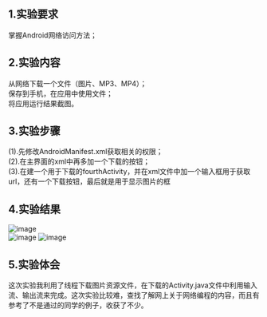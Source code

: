 ## 1.实验要求  
掌握Android网络访问方法；   
## 2.实验内容  
从网络下载一个文件（图片、MP3、MP4）；  
保存到手机，在应用中使用文件；  
将应用运行结果截图。  
## 3.实验步骤
(1).先修改AndroidManifest.xml获取相关的权限；  
(2).在主界面的xml中再多加一个下载的按钮；  
(3).在建一个用于下载的fourthActivity，并在xml文件中加一个输入框用于获取url，还有一个下载按钮，最后就是用于显示图片的框
## 4.实验结果    
![image](https://github.com/Cai-ZT/android-labs-2018/blob/master/com1614080901237/shiyan6-1.png)   
![image](https://github.com/Cai-ZT/android-labs-2018/blob/master/com1614080901237/shiyan6-2.png)
![image](https://github.com/Cai-ZT/android-labs-2018/blob/master/com1614080901237/shiyan6-3.png)

## 5.实验体会  

这次实验我利用了线程下载图片资源文件，在下载的Activity.java文件中利用输入流、输出流来完成。这次实验比较难，查找了解网上关于网络编程的内容，而且有参考了不是通过的同学的例子，收获了不少。

